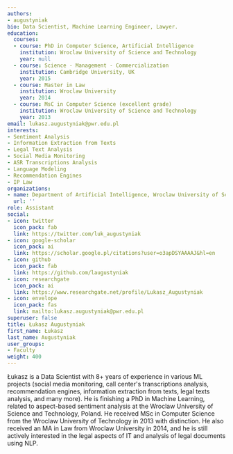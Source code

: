 ```yaml
---
authors:
- augustyniak
bio: Data Scientist, Machine Learning Engineer, Lawyer.
education:
  courses:
  - course: PhD in Computer Science, Artificial Intelligence
    institution: Wroclaw University of Science and Technology
    year: null
  - course: Science - Management - Commercialization
    institution: Cambridge University, UK
    year: 2015
  - course: Master in Law
    institution: Wroclaw University
    year: 2014
  - course: MsC in Computer Science (excellent grade)
    institution: Wroclaw University of Science and Technology
    year: 2013
email: lukasz.augustyniak@pwr.edu.pl
interests:
- Sentiment Analysis
- Information Extraction from Texts
- Legal Text Analysis
- Social Media Monitoring
- ASR Transcriptions Analysis
- Language Modeling
- Recommendation Engines
- IP Law
organizations:
- name: Department of Artificial Intelligence, Wroclaw University of Science and Technology
  url: ''
role: Assistant
social:
- icon: twitter
  icon_pack: fab
  link: https://twitter.com/luk_augustyniak
- icon: google-scholar
  icon_pack: ai
  link: https://scholar.google.pl/citations?user=o3apDSYAAAAJ&hl=en
- icon: github
  icon_pack: fab
  link: https://github.com/laugustyniak
- icon: researchgate
  icon_pack: ai
  link: https://www.researchgate.net/profile/Lukasz_Augustyniak
- icon: envelope
  icon_pack: fas
  link: mailto:lukasz.augustyniak@pwr.edu.pl
superuser: false
title: Łukasz Augustyniak
first_name: Łukasz
last_name: Augustyniak
user_groups:
- Faculty
weight: 400
---
```


Łukasz is a Data Scientist with 8+ years of experience in various ML projects (social media monitoring, call center's transcriptions analysis, recommendation engines, information extraction from texts, legal texts analysis, and many more). He is finishing a PhD in Machine Learning, related to aspect-based sentiment analysis at the Wroclaw University of Science and Technology, Poland. He received MSc in Computer Science from the Wroclaw University of Technology in 2013 with distinction. He also received an MA in Law from Wroclaw University in 2014, and he is still actively interested in the legal aspects of IT and analysis of legal documents using NLP.
